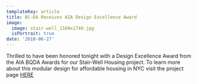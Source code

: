 ```yaml
---
templateKey: article
title: BC—OA Receives AIA Design Excellence Award
image:
  image: stair-well_1160x1740.jpg
  isPortrait: true
date: '2018-06-27'
---
```

Thrilled to have been honored tonight with a Design Excellence Award from the AIA BQDA Awards for our Stair-Well Housing project. To learn more about this modular design for affordable housing in NYC visit the project page [HERE](https://bc-oa.com/projects/stairwell/)
